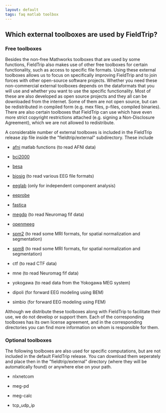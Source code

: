 ```yaml
---
layout: default
tags: faq matlab toolbox
---
```



##  Which external toolboxes are used by FieldTrip?

### Free toolboxes

Besides the non-free Mathworks toolboxes that are used by some functions, FieldTrip also makes use of other free toolboxes for certain functionality, such as access to specific file formats. Using these external toolboxes allows us to focus on specifically improving FieldTrip and to join forces with other open-source software projects. Whether you need these non-commercial external toolboxes depends on the dataformats that you will use and whether you want to use the specific functionality. Most of these are also developed as open source projects and they all can be downloaded from the internet. Some of them are not open source, but can be redistributed in compiled form (e.g. mex files, p-files, compiled binaries). There are also certain toolboxes that FieldTrip can use which have even more strict copyright restrictions attached (e.g. signing a Non-Disclosure Agreement), which we are not allowed to redistribute.

A considerable number of external toolboxes is included in the FieldTrip release zip file inside the "fieldtrip/external" subdirectory. These include


*  [afni](http://afni.nimh.nih.gov/afni/matlab) matlab functions (to read AFNI data)

*  [bci2000](http://bci2000.org/)

*  [besa](http://besa.de/)

*  [biosig](http://biosig.sourceforge.net/) (to read various EEG file formats)

*  [eeglab](http://sccn.ucsd.edu/eeglab/) (only for independent component analysis)

*  [eeprobe](http://www.ant-neuro.com/products/eeprobe)  

*  [fastica](http://research.ics.tkk.fi/ica/fastica/)  

*  [megdp](http://www.kolumbus.fi/kuutela/programs/meg-pd/) (to read Neuromag fif data)

*  [openmeeg](http://www-sop.inria.fr/athena/software/OpenMEEG/)

*  [spm2](http://www.fil.ion.ucl.ac.uk/spm/software/spm2/) (to read some MRI formats, for spatial normalization and segmentation)

*  [spm8](http://www.fil.ion.ucl.ac.uk/spm/software/spm8/) (to read some MRI formats, for spatial normalization and segmentation)

*  ctf (to read CTF data)

*  mne (to read Neuromag fif data)

*  yokogawa (to read data from the Yokogawa MEG system)

*  dipoli (for forward EEG modeling using BEM)

*  simbio (for forward EEG modeling using FEM)

Although we distribute these toolboxes along with FieldTrip to facilitate their use, we do not develop or support them. Each of the corresponding toolboxes has its own license agreement, and in the corresponding directories you can find more information on whom is responsible for them.

### Optional toolboxes

The following toolboxes are also used for specific computations, but are not included in the default FieldTrip release. You can download them seperately and place then in the "fieldtrip/external" directory (where they will be automatically found) or anywhere else on your path.


*  nlxnetcom

*  meg-pd

*  meg-calc

*  tcp_udp_ip

